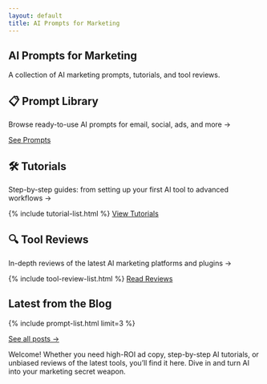 ```yaml
---
layout: default
title: AI Prompts for Marketing
---
```


<section class="hero">
  <h1>AI Prompts for Marketing</h1>
  <p class="tagline">A collection of AI marketing prompts, tutorials, and tool reviews.</p>
</section>

<section class="overview">
  <article>
    <h2>📋 Prompt Library</h2>
    <p>Browse ready-to-use AI prompts for email, social, ads, and more →</p>
    <a class="btn" href="/prompts/">See Prompts</a>
  </article>

  <article>
    <h2>🛠 Tutorials</h2>
    <p>Step-by-step guides: from setting up your first AI tool to advanced workflows →</p>
    {% include tutorial-list.html %}
    <a class="btn" href="/tutorials/">View Tutorials</a>
  </article>

  <article>
    <h2>🔍 Tool Reviews</h2>
    <p>In-depth reviews of the latest AI marketing platforms and plugins →</p>
    {% include tool-review-list.html %}
    <a class="btn" href="/tool-reviews/">Read Reviews</a>
  </article>
</section>

<section class="latest-posts">
  <h2>Latest from the Blog</h2>
  {% include prompt-list.html limit=3 %}
  <p><a href="/blog/">See all posts →</a></p>
</section>

<p>Welcome! Whether you need high-ROI ad copy, step-by-step AI tutorials, or unbiased reviews of the latest tools, you’ll find it here. Dive in and turn AI into your marketing secret weapon.</p>
